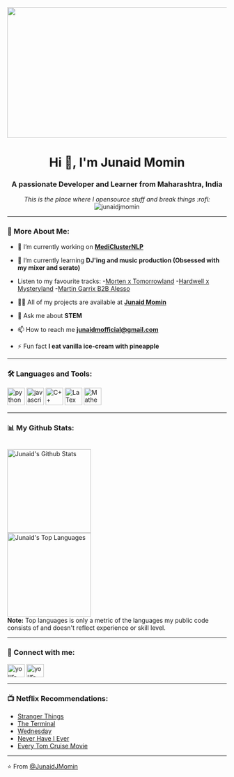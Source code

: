 <div align="center">
  <img src="https://media.giphy.com/media/kH1DBkPNyZPOk0BxrM/giphy.gif" width="600" height="300"/>
</div>

<h1 align="center">Hi 👋, I'm Junaid Momin </h1>
<h3 align="center">A passionate Developer and Learner from Maharashtra, India</h3>

<p align="center">
  <em>
    This is the place where I opensource stuff and break things :rofl:
  </em>  
  <br />
  <img src="https://komarev.com/ghpvc/?username=junaidjmomin&label=Profile%20views&color=0e75b6&style=flat" alt="junaidjmomin" />
</p>

---

### 🧐 More About Me:

- 🔭 I’m currently working on **[MediClusterNLP](https://github.com/junaidjmomin/MediClusterNLP)**

- 🌱 I’m currently learning **DJ'ing and music production (Obsessed with my mixer and serato)**
- Listen to my favourite tracks:    -[Morten x Tomorrowland](https://www.youtube.com/watch?v=9h5ZWR2GRds)
                                    -[Hardwell x Mysteryland](https://www.youtube.com/watch?v=_8acHa-APa8)
                                    -[Martin Garrix B2B Alesso](https://www.youtube.com/watch?v=raOVXUB13vw&pp=ygUNbWFydGluIGdhcnJpeA%3D%3D)
                                       

- 👨‍💻 All of my projects are available at **[Junaid Momin](github.com/junaidjmomin)**

- 💬 Ask me about **STEM**

- 📫 How to reach me **junaidmofficial@gmail.com**

- ⚡ Fun fact **I eat vanilla ice-cream with pineapple**

---

### 🛠 Languages and Tools:

<div>
  <img src="https://cdn.jsdelivr.net/gh/devicons/devicon/icons/python/python-original.svg" alt="python" width="40" height="40"/>
  <img src="https://cdn.jsdelivr.net/gh/devicons/devicon/icons/javascript/javascript-original.svg" alt="javascript" width="40" height="40"/>
  <img src="https://tse3.mm.bing.net/th?id=OIP.hciifnb7mj-ilARkfVPEBwHaH4&pid=Api&P=0&h=180" alt="C++" width="40" height="40"/>
  <img src="https://cdn.jsdelivr.net/gh/devicons/devicon/icons/latex/latex-original.svg" alt="LaTex" width="40" height="40"/>
  <img src="https://tse1.mm.bing.net/th?id=OIP.QYqagoCRoUkQsncOgPJZOAHaHp&pid=Api&P=0&h=180" alt="Mathematica" width="40" height="40"/>
</div>

---

### 📊 My Github Stats:

  <br/>
    <a href="https://github.com/junaidjmomin/github-readme-stats"><img alt="Junaid's Github Stats" src="https://github-readme-stats.vercel.app/api?username=junaidjmomin&show_icons=true&count_private=true&theme=algolia" height="192px"/></a>
  <br/>
  <a href="https://github.com/junaidjmomin/github-readme-stats"><img alt="Junaid's Top Languages" src="https://github-readme-stats.vercel.app/api/top-langs/?username=junaidjmomin&langs_count=8&layout=compact&theme=algolia" height="192px"/></a>
  <br/>
  <b>Note:</b> Top languages is only a metric of the languages my public code consists of and doesn't reflect experience or skill level.

---

### 🤝 Connect with me:

<p align="left">
<a href="[Your LinkedIn](LinkedIn Link)" target="blank"><img align="center" src="https://cdn.jsdelivr.net/gh/devicons/devicon/icons/linkedin/linkedin-original.svg" alt="your-linkedin" height="30" width="40" /></a>
<a href="[Your Twitter](Twitter Link)" target="blank"><img align="center" src="https://cdn.jsdelivr.net/gh/devicons/devicon/icons/twitter/twitter-original.svg" alt="your-twitter" height="30" width="40" /></a>
</p>

---


### 📺 Netflix Recommendations:

<!-- Netflix:START -->
- [Stranger Things](https://www.netflix.com/title/80057281)
- [The Terminal](https://www.netflix.com/in/title/60034584)
- [Wednesday](https://www.netflix.com/in/title/81231974)
- [Never Have I Ever](https://www.netflix.com/in/title/80179190?s=a&trkid=13747225&trg=cp&vlang=en&clip=81602844)
- [Every Tom Cruise Movie](https://www.google.com/search?q=tom+cruise+netflix&oq=tom+cruise+netflix&gs_lcrp=EgZjaHJvbWUyCQgAEEUYORiABDIHCAEQABiABDIHCAIQABiABDIHCAMQABiABDIHCAQQABiABDIHCAUQABiABDIHCAYQABiABDIHCAcQABiABDIHCAgQABiABDIICAkQABgWGB4yCAgKEAAYFhgeMggICxAAGBYYHjIICAwQABgWGB4yCAgNEAAYFhgeMggIDhAAGBYYHtIBCDcwODRqMGo0qAIAsAIA&client=ms-android-samsung-ga-rev1&sourceid=chrome-mobile&ie=UTF-8#ip=1)
<!-- Netflix:END -->

---

⭐️ From [@JunaidJMomin](https://github.com/junaidjmomin)
